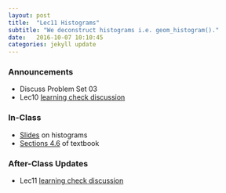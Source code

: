 ```yaml
---
layout: post
title:  "Lec11 Histograms"
subtitle: "We deconstruct histograms i.e. geom_histogram()."
date:   2016-10-07 10:10:45
categories: jekyll update
---
```




### Announcements

<!--* Discuss Midterm I-->
* Discuss Problem Set 03
* Lec10 <a href = "{{ site.baseurl }}/assets/LC/boxplots.html" target = "_blank">learning check discussion</a>


### In-Class

* <a href = "{{ site.baseurl }}/assets/2-Data/histograms.html" target = "_blank">Slides</a> on histograms
* <a href = "https://rudeboybert.github.io/IntroStatDataSciences/4-viz.html#histograms" target = "_blank">Sections 4.6</a> of textbook



### After-Class Updates

* Lec11 <a href = "{{ site.baseurl }}/assets/LC/histograms.html" target = "_blank">learning check discussion</a>
